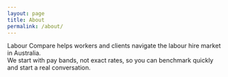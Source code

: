 ```yaml
---
layout: page
title: About
permalink: /about/
---
```


Labour Compare helps workers and clients navigate the labour hire market in Australia.  
We start with pay bands, not exact rates, so you can benchmark quickly and start a real conversation.

